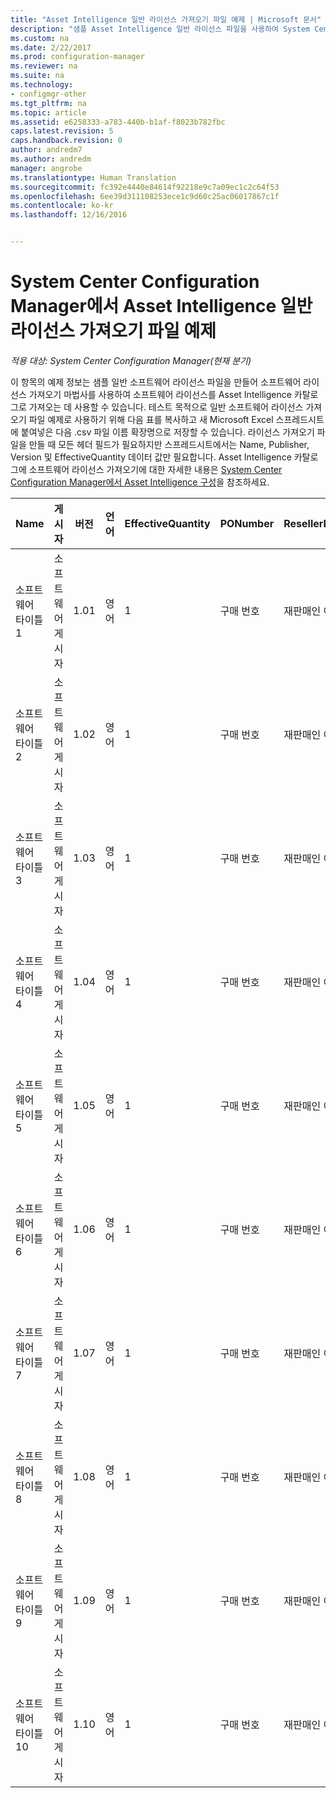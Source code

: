 ```yaml
---
title: "Asset Intelligence 일반 라이선스 가져오기 파일 예제 | Microsoft 문서"
description: "샘플 Asset Intelligence 일반 라이선스 파일을 사용하여 System Center Configuration Manager의 소프트웨어 라이선스를 가져올 수 있도록 합니다."
ms.custom: na
ms.date: 2/22/2017
ms.prod: configuration-manager
ms.reviewer: na
ms.suite: na
ms.technology:
- configmgr-other
ms.tgt_pltfrm: na
ms.topic: article
ms.assetid: e6258333-a783-440b-b1af-f8023b782fbc
caps.latest.revision: 5
caps.handback.revision: 0
author: andredm7
ms.author: andredm
manager: angrobe
ms.translationtype: Human Translation
ms.sourcegitcommit: fc392e4440e84614f92218e9c7a09ec1c2c64f53
ms.openlocfilehash: 6ee39d311108253ece1c9d60c25ac06017867c1f
ms.contentlocale: ko-kr
ms.lasthandoff: 12/16/2016


---
```

# <a name="example-asset-intelligence-general-license-import-file-in-system-center-configuration-manager"></a>System Center Configuration Manager에서 Asset Intelligence 일반 라이선스 가져오기 파일 예제

*적용 대상: System Center Configuration Manager(현재 분기)*

이 항목의 예제 정보는 샘플 일반 소프트웨어 라이선스 파일을 만들어 소프트웨어 라이선스 가져오기 마법사를 사용하여 소프트웨어 라이선스를 Asset Intelligence 카탈로그로 가져오는 데 사용할 수 있습니다. 테스트 목적으로 일반 소프트웨어 라이선스 가져오기 파일 예제로 사용하기 위해 다음 표를 복사하고 새 Microsoft Excel 스프레드시트에 붙여넣은 다음 .csv 파일 이름 확장명으로 저장할 수 있습니다. 라이선스 가져오기 파일을 만들 때 모든 헤더 필드가 필요하지만 스프레드시트에서는 Name, Publisher, Version 및 EffectiveQuantity 데이터 값만 필요합니다. Asset Intelligence 카탈로그에 소프트웨어 라이선스 가져오기에 대한 자세한 내용은 [System Center Configuration Manager에서 Asset Intelligence 구성](../../../../core/clients/manage/asset-intelligence/configuring-asset-intelligence.md)을 참조하세요.  

|Name|게시자|버전|언어|EffectiveQuantity|PONumber|ResellerName|DateOfPurchase|SupportPurchased|SupportExpirationDate|설명|  
|----------|---------------|-------------|--------------|-----------------------|--------------|------------------|--------------------|----------------------|---------------------------|--------------|  
|소프트웨어 타이틀 1|소프트웨어 게시자|1.01|영어|1|구매 번호|재판매인 이름|10/10/2010|0|10/10/2012|설명|  
|소프트웨어 타이틀 2|소프트웨어 게시자|1.02|영어|1|구매 번호|재판매인 이름|10/10/2010|0|10/10/2012|설명|  
|소프트웨어 타이틀 3|소프트웨어 게시자|1.03|영어|1|구매 번호|재판매인 이름|10/10/2010|0|10/10/2012|설명|  
|소프트웨어 타이틀 4|소프트웨어 게시자|1.04|영어|1|구매 번호|재판매인 이름|10/10/2010|0|10/10/2012|설명|  
|소프트웨어 타이틀 5|소프트웨어 게시자|1.05|영어|1|구매 번호|재판매인 이름|10/10/2010|0|10/10/2012|설명|  
|소프트웨어 타이틀 6|소프트웨어 게시자|1.06|영어|1|구매 번호|재판매인 이름|10/10/2010|0|10/10/2012|설명|  
|소프트웨어 타이틀 7|소프트웨어 게시자|1.07|영어|1|구매 번호|재판매인 이름|10/10/2010|0|10/10/2012|설명|  
|소프트웨어 타이틀 8|소프트웨어 게시자|1.08|영어|1|구매 번호|재판매인 이름|10/10/2010|0|10/10/2012|설명|  
|소프트웨어 타이틀 9|소프트웨어 게시자|1.09|영어|1|구매 번호|재판매인 이름|10/10/2010|0|10/10/2012|설명|  
|소프트웨어 타이틀 10|소프트웨어 게시자|1.10|영어|1|구매 번호|재판매인 이름|10/10/2010|0|10/10/2012|설명|  

